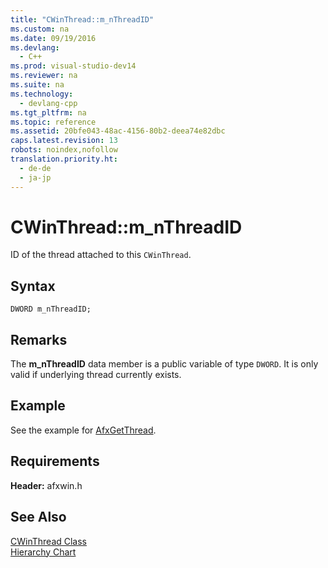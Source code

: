 ```yaml
---
title: "CWinThread::m_nThreadID"
ms.custom: na
ms.date: 09/19/2016
ms.devlang: 
  - C++
ms.prod: visual-studio-dev14
ms.reviewer: na
ms.suite: na
ms.technology: 
  - devlang-cpp
ms.tgt_pltfrm: na
ms.topic: reference
ms.assetid: 20bfe043-48ac-4156-80b2-deea74e82dbc
caps.latest.revision: 13
robots: noindex,nofollow
translation.priority.ht: 
  - de-de
  - ja-jp
---
```

# CWinThread::m_nThreadID
ID of the thread attached to this `CWinThread`.  
  
## Syntax  
  
```  
DWORD m_nThreadID;  
```  
  
## Remarks  
 The **m_nThreadID** data member is a public variable of type `DWORD`. It is only valid if underlying thread currently exists.  
  
## Example  
 See the example for [AfxGetThread](../vs140/AfxGetThread.md).  
  
## Requirements  
 **Header:** afxwin.h  
  
## See Also  
 [CWinThread Class](../vs140/CWinThread-Class.md)   
 [Hierarchy Chart](../vs140/Hierarchy-Chart.md)